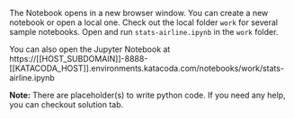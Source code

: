 The Notebook opens in a new browser window. You can create a new notebook or open a local one. Check out the local folder `work` for several sample notebooks. Open and run `stats-airline.ipynb` in the `work` folder.

You can also open the Jupyter Notebook at https://[[HOST_SUBDOMAIN]]-8888-[[KATACODA_HOST]].environments.katacoda.com/notebooks/work/stats-airline.ipynb

**Note:**
There are placeholder(s) to write python code. If you need any help, you can checkout solution tab.